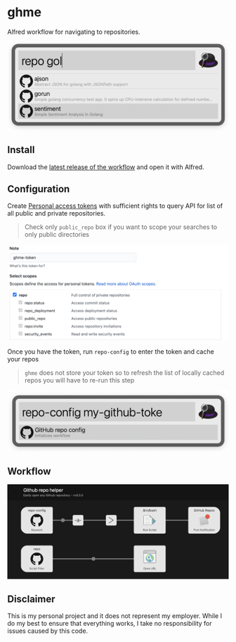 # ghme

Alfred workflow for navigating to repositories. 

![](img/search.png)

## Install 

Download the [latest release of the workflow](https://github.com/mchmarny/ghme/releases/latest) and open it with Alfred.

## Configuration

Create [Personal access tokens](https://github.com/settings/tokens) with sufficient rights to query API for list of all public and private repositories. 

> Check only `public_repo` box if you want to scope your searches to only public directories

![](img/token.png)

Once you have the token, run `repo-config` to enter the token and cache your repos 

> `ghme` does not store your token so to refresh the list of locally cached repos you will have to re-run this step 

![](img/config.png)

## Workflow 

![](img/workflow.png)

## Disclaimer

This is my personal project and it does not represent my employer. While I do my best to ensure that everything works, I take no responsibility for issues caused by this code.






